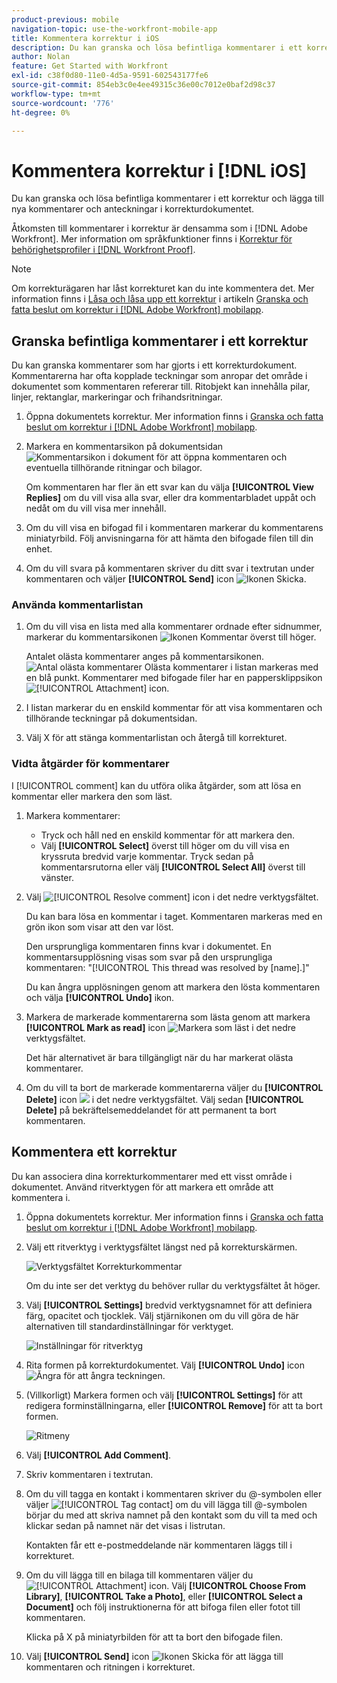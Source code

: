 ```yaml
---
product-previous: mobile
navigation-topic: use-the-workfront-mobile-app
title: Kommentera korrektur i iOS
description: Du kan granska och lösa befintliga kommentarer i ett korrektur och lägga till nya kommentarer och anteckningar i korrekturdokumentet.
author: Nolan
feature: Get Started with Workfront
exl-id: c38f0d80-11e0-4d5a-9591-602543177fe6
source-git-commit: 854eb3c0e4ee49315c36e00c7012e0baf2d98c37
workflow-type: tm+mt
source-wordcount: '776'
ht-degree: 0%

---
```


# Kommentera korrektur i [!DNL iOS]

Du kan granska och lösa befintliga kommentarer i ett korrektur och lägga till nya kommentarer och anteckningar i korrekturdokumentet.

Åtkomsten till kommentarer i korrektur är densamma som i [!DNL Adobe Workfront]. Mer information om språkfunktioner finns i [Korrektur för behörighetsprofiler i [!DNL Workfront Proof]](../../../workfront-proof/wp-acct-admin/account-settings/proof-perm-profiles-in-wp.md).

>[!NOTE]
>
>Om korrekturägaren har låst korrekturet kan du inte kommentera det. Mer information finns i [Låsa och låsa upp ett korrektur](../../../workfront-basics/mobile-apps/using-the-workfront-mobile-app/work-with-proofs-in-mobile-app.md#lock) i artikeln [Granska och fatta beslut om korrektur i [!DNL Adobe Workfront] mobilapp](../../../workfront-basics/mobile-apps/using-the-workfront-mobile-app/work-with-proofs-in-mobile-app.md).

## Granska befintliga kommentarer i ett korrektur

Du kan granska kommentarer som har gjorts i ett korrekturdokument. Kommentarerna har ofta kopplade teckningar som anropar det område i dokumentet som kommentaren refererar till. Ritobjekt kan innehålla pilar, linjer, rektanglar, markeringar och frihandsritningar.

1. Öppna dokumentets korrektur. Mer information finns i [Granska och fatta beslut om korrektur i [!DNL Adobe Workfront] mobilapp](../../../workfront-basics/mobile-apps/using-the-workfront-mobile-app/work-with-proofs-in-mobile-app.md).
1. Markera en kommentarsikon på dokumentsidan ![Kommentarsikon i dokument](assets/mobile-comment-icon-on-proofdoc-30x34.png) för att öppna kommentaren och eventuella tillhörande ritningar och bilagor.

   Om kommentaren har fler än ett svar kan du välja **[!UICONTROL View Replies]** om du vill visa alla svar, eller dra kommentarbladet uppåt och nedåt om du vill visa mer innehåll.

1. Om du vill visa en bifogad fil i kommentaren markerar du kommentarens miniatyrbild. Följ anvisningarna för att hämta den bifogade filen till din enhet.
1. Om du vill svara på kommentaren skriver du ditt svar i textrutan under kommentaren och väljer **[!UICONTROL Send]** icon ![Ikonen Skicka](assets/mobile-send-icon-25x26.png).

### Använda kommentarlistan

1. Om du vill visa en lista med alla kommentarer ordnade efter sidnummer, markerar du kommentarsikonen ![Ikonen Kommentar](assets/mobile-comment-icon-30x25.png) överst till höger.

   Antalet olästa kommentarer anges på kommentarsikonen. ![Antal olästa kommentarer](assets/mobile-unread-comments-icon-30x27.png) Olästa kommentarer i listan markeras med en blå punkt. Kommentarer med bifogade filer har en pappersklippsikon ![[!UICONTROL Attachment] icon](assets/mobile-paper-clip-icon.png).

1. I listan markerar du en enskild kommentar för att visa kommentaren och tillhörande teckningar på dokumentsidan.
1. Välj X för att stänga kommentarlistan och återgå till korrekturet.

### Vidta åtgärder för kommentarer

I [!UICONTROL comment] kan du utföra olika åtgärder, som att lösa en kommentar eller markera den som läst.

1. Markera kommentarer:

   * Tryck och håll ned en enskild kommentar för att markera den.
   * Välj **[!UICONTROL Select]** överst till höger om du vill visa en kryssruta bredvid varje kommentar. Tryck sedan på kommentarsrutorna eller välj **[!UICONTROL Select All]** överst till vänster.

1. Välj ![[!UICONTROL Resolve comment] icon](assets/mobile-resolvecomment-icon-30x30.png) i det nedre verktygsfältet.

   Du kan bara lösa en kommentar i taget. Kommentaren markeras med en grön ikon som visar att den var löst.

   Den ursprungliga kommentaren finns kvar i dokumentet. En kommentarsupplösning visas som svar på den ursprungliga kommentaren: &quot;[!UICONTROL This thread was resolved by [name].]&quot;

   Du kan ångra upplösningen genom att markera den lösta kommentaren och välja **[!UICONTROL Undo]** ikon.

1. Markera de markerade kommentarerna som lästa genom att markera **[!UICONTROL Mark as read]** icon ![Markera som läst](assets/mobile-markread-icon-30x31.png) i det nedre verktygsfältet.

   Det här alternativet är bara tillgängligt när du har markerat olästa kommentarer.

1. Om du vill ta bort de markerade kommentarerna väljer du **[!UICONTROL Delete]** icon ![](assets/delete-30x28.png) i det nedre verktygsfältet. Välj sedan **[!UICONTROL Delete]** på bekräftelsemeddelandet för att permanent ta bort kommentaren.

## Kommentera ett korrektur

Du kan associera dina korrekturkommentarer med ett visst område i dokumentet. Använd ritverktygen för att markera ett område att kommentera i.

1. Öppna dokumentets korrektur. Mer information finns i [Granska och fatta beslut om korrektur i [!DNL Adobe Workfront] mobilapp](../../../workfront-basics/mobile-apps/using-the-workfront-mobile-app/work-with-proofs-in-mobile-app.md).
1. Välj ett ritverktyg i verktygsfältet längst ned på korrekturskärmen.

   ![Verktygsfältet Korrekturkommentar](assets/android-proof-comment-toolbar-350x102.png)

   Om du inte ser det verktyg du behöver rullar du verktygsfältet åt höger.

1. Välj **[!UICONTROL Settings]** bredvid verktygsnamnet för att definiera färg, opacitet och tjocklek. Välj stjärnikonen om du vill göra de här alternativen till standardinställningar för verktyget.

   ![Inställningar för ritverktyg](assets/ios-drawingtoolsettings-350x359.png)

1. Rita formen på korrekturdokumentet. Välj **[!UICONTROL Undo]** icon ![Ångra](assets/android-undo-icon-30x31.png) för att ångra teckningen.
1. (Villkorligt) Markera formen och välj **[!UICONTROL Settings]** för att redigera forminställningarna, eller **[!UICONTROL Remove]** för att ta bort formen.

   ![Ritmeny](assets/ios-drawing-settingsremove-350x190.png)

1. Välj **[!UICONTROL Add Comment]**.
1. Skriv kommentaren i textrutan.
1. Om du vill tagga en kontakt i kommentaren skriver du @-symbolen eller väljer ![[!UICONTROL Tag contact]](assets/mobile-tag-user-icon.png) om du vill lägga till @-symbolen börjar du med att skriva namnet på den kontakt som du vill ta med och klickar sedan på namnet när det visas i listrutan.

   Kontakten får ett e-postmeddelande när kommentaren läggs till i korrekturet.

1. Om du vill lägga till en bilaga till kommentaren väljer du ![[!UICONTROL Attachment] icon](assets/mobile-paper-clip-icon.png). Välj **[!UICONTROL Choose From Library]**, **[!UICONTROL Take a Photo]**, eller **[!UICONTROL Select a Document]** och följ instruktionerna för att bifoga filen eller fotot till kommentaren.

   Klicka på X på miniatyrbilden för att ta bort den bifogade filen.

1. Välj **[!UICONTROL Send]** icon ![Ikonen Skicka](assets/mobile-send-icon-25x26.png) för att lägga till kommentaren och ritningen i korrekturet.
